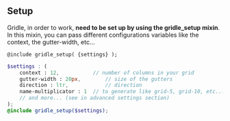 Setup
------------------

Gridle, in order to work, **need to be set up by using the gridle_setup mixin**. In this mixin, you can pass different configurations variables like the context, the gutter-width, etc...


```fn
@include gridle_setup( {settings} );
```

```scss
$settings : (
	context : 12, 			// number of columns in your grid
	gutter-width : 20px,		// size of the gutters
	direction : ltr, 			// direction
	name-multiplicator : 1 	// to generate like grid-5, grid-10, etc...
	// and more... (see in advanced settings section)
);
@include gridle_setup($settings);
```